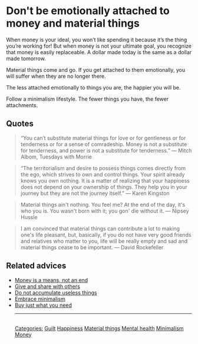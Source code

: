 # Don't be emotionally attached to money and material things

When money is your ideal, you won’t like spending it because it’s the thing you’re working for!  But when money is not your ultimate goal, you recognize that money is easily replaceable.  A dollar made today is the same as a dollar made tomorrow.

Material things come and go. If you get attached to them emotionally, you will suffer when they are no longer there.

The less attached emotionally to things you are, the happier you will be.

Follow a minimalism lifestyle. The fewer things you have, the fewer attachments.

## Quotes

> “You can’t substitute material things for love or for gentleness or for tenderness or for a sense of comradeship. Money is not a substitute for tenderness, and power is not a substitute for tenderness.” ― Mitch Albom, Tuesdays with Morrie

> “The territorialism and desire to possess things comes directly from the ego, which strives to own and control things. Your spirit already knows you own nothing. It is a matter of realizing that your happiness does not depend on your ownership of things. They help you in your journey but they are not the journey itself.” ― Karen Kingston

> Material things ain't nothing. You feel me? At the end of the day, it's who you is. You wasn't born with it; you gon' die without it. ― Nipsey Hussle

> I am convinced that material things can contribute a lot to making one's life pleasant, but, basically, if you do not have very good friends and relatives who matter to you, life will be really empty and sad and material things cease to be important. ― David Rockefeller

## Related advices

- [Money is a means, not an end](../Money%20is%20a%20means,%20not%20an%20end/index.md)
- [Give and share with others](../Give%20and%20share%20with%20others/index.md)
- [Do not accumulate useless things](../Do%20not%20accumulate%20useless%20things/index.md)
- [Embrace minimalism](../Embrace%20minimalism/index.md)
- [Buy just what you need](../Buy%20just%20what%20you%20need/index.md)<hr/><br/>[Categories:](Categories/index.md) [Guilt](Categories/Guilt.md) [Happiness](Categories/Happiness.md) [Material things](Categories/Material%20things.md) [Mental health](Categories/Mental%20health.md) [Minimalism](Categories/Minimalism.md) [Money](Categories/Money.md)